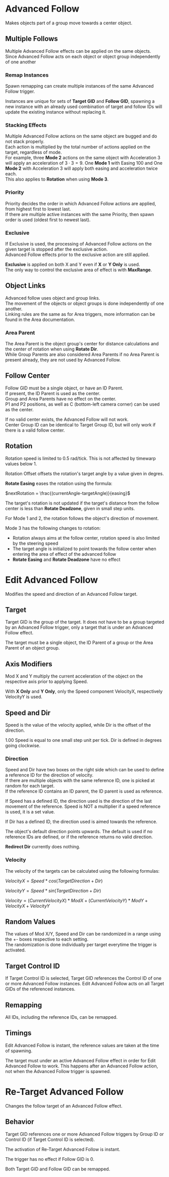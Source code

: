 # Advanced Follow

Makes objects part of a group move towards a center object.

## Multiple Follows

Multiple Advanced Follow effects can be applied on the same objects.  
Since Advanced Follow acts on each object or object group independently of one another

### Remap Instances

Spawn remapping can create multiple instances of the same Advanced Follow trigger.

Instances are unique for sets of **Target GID** and **Follow GID**, spawning a new instance with an already used combination of target and follow IDs will update the existing instance without replacing it.

### Stacking Effects

Multiple Advanced Follow actions on the same object are bugged and do not stack properly.  
Each action is multiplied by the total number of actions applied on the target, regardless of mode.  
For example, three **Mode 2** actions on the same object with Acceleration 3 will apply an acceleration of $3\cdot 3 = 9$. One **Mode 1** with Easing 100 and One **Mode 2** with Acceleration 3 will apply both easing and acceleration twice each.  
This also applies to **Rotation** when using **Mode 3**.

### Priority

Priority decides the order in which Advanced Follow actions are applied, from highest first to lowest last.  
If there are multiple active instances with the same Priority, then spawn order is used (oldest first to newest last).

### Exclusive

If Exclusive is used, the processing of Advanced Follow actions on the given target is stopped after the exclusive action.  
Advanced Follow effects prior to the exclusive action are still applied.

**Exclusive** is applied on both X and Y even if **X** or **Y Only** is used.  
The only way to control the exclusive area of effect is with **MaxRange**.	

## Object Links

Advanced follow uses object and group links.  
The movement of the objects or object groups is done independently of one another.  
Linking rules are the same as for Area triggers, more information can be found in the Area documentation.

### Area Parent
The Area Parent is the object group's center for distance calculations and the center of rotation when using **Rotate Dir**.  
While Group Parents are also considered Area Parents if no Area Parent is present already, they are not used by Advanced Follow.

## Follow Center
Follow GID must be a single object, or have an ID Parent.  
If present, the ID Parent is used as the center.  
Group and Area Parents have no effect on the center.  
P1 and P2 positions, as well as C (bottom-left camera corner) can be used as the center.  

If no valid center exists, the Advanced Follow will not work.  
Center Group ID can be identical to Target Group ID, but will only work if there is a valid follow center.  

## Rotation

Rotation speed is limited to 0.5 rad/tick. This is not affected by timewarp values below 1.  

Rotation Offset offsets the rotation's target angle by a value given in degres.  

**Rotate Easing** eases the rotation using the formula:

$nextRotation = \frac{(currentAngle-targetAngle)}{easing}$

The target's rotation is not updated if the target's distance from the follow center is less than **Rotate Deadzone**, given in small step units.

For Mode 1 and 2, the rotation follows the object's direction of movement.

Mode 3 has the following changes to rotation:
- Rotation always aims at the follow center, rotation speed is also limited by the steering speed
- The target angle is initialized to point towards the follow center when entering the area of effect of the advanced follow 
- **Rotate Easing** and **Rotate Deadzone** have no effect

# Edit Advanced Follow

Modifies the speed and direction of an Advanced Follow target.

## Target

Target GID is the group of the target. It does not have to be a group targeted by an Advanced Follow trigger, only a target that is under an Advanced Follow effect.  

The target must be a single object, the ID Parent of a group or the Area Parent of an object group.

## Axis Modifiers

Mod X and Y multiply the current acceleration of the object on the respective axis prior to applying Speed.

With **X Only** and **Y Only**, only the Speed component VelocityX, respectively VelocityY is used.

## Speed and Dir

Speed is the value of the velocity applied, while Dir is the offset of the direction.

1.00 Speed is equal to one small step unit per tick. Dir is defined in degrees going clockwise.

### Direction

Speed and Dir have two boxes on the right side which can be used to define a reference ID for the direction of velocity.  
If there are multiple objects with the same reference ID, one is picked at random for each target.  
If the reference ID contains an ID parent, the ID parent is used as reference.  

If Speed has a defined ID, the direction used is the direction of the last movement of the reference. Speed is NOT a multiplier if a speed reference is used, it is a set value.

If Dir has a defined ID, the direction used is aimed towards the reference.

The object's default direction points upwards. The default is used if no reference IDs are defined, or if the reference returns no valid direction.

**Redirect Dir** currently does nothing.

### Velocity

The velocity of the targets can be calculated using the following formulas:

$VelocityX = Speed*cos(TargetDirection+Dir)$

$VelocityY = Speed*sin(TargetDirection+Dir)$

$Velocity = (CurrentVelocityX)*ModX+(CurrentVelocityY)*ModY+VelocityX+VelocityY$

## Random Values

The values of Mod X/Y, Speed and Dir can be randomized in a range using the +- boxes respective to each setting.  
The randomization is done individually per target everytime the trigger is activated.

## Target Control ID

If Target Control ID is selected, Target GID references the Control ID of one or more Advanced Follow instances. Edit Advanced Follow acts on all Target GIDs of the referenced instances.

## Remapping

All IDs, including the reference IDs, can be remapped.

## Timings

Edit Advanced Follow is instant, the reference values are taken at the time of spawning.  

The target must under an active Advanced Follow effect in order for Edit Advanced Follow to work. This happens after an Advanced Follow action, not when the Advanced Follow trigger is spawned.

# Re-Target Advanced Follow

Changes the follow target of an Advanced Follow effect.

## Behavior

Target GID references one or more Advanced Follow triggers by Group ID or Control ID (if Target Control ID is selected).

The activation of Re-Target Advanced Follow is instant.

The trigger has no effect if Follow GID is 0.

Both Target GID and Follow GID can be remapped.


